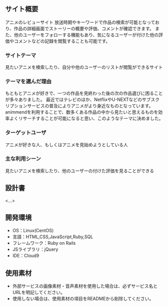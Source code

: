 # <animmend>

## サイト概要
アニメのレビューサイト
放送時期やキーワードで作品の検索が可能となっており、作品の詳細画面でストーリーの概要や評価、コメントが確認できます。
また、他のユーザーをフォローする機能もあり、気になるユーザーが付けた他の評価やコメントなどの記録を閲覧することも可能です。


### サイトテーマ
見たいアニメを検索したり、自分や他のユーザーのリストが閲覧ができるサイト

### テーマを選んだ理由
もともとアニメが好きで、一つの作品を見終わった後の次の作品選びに困ることが多々ありました。
最近ではテレビのほか、NetflixやU-NEXTなどのサブスクリプションサービスの普及によりアニメがより身近なものとなっています。
animmendを利用することで、数多くある作品の中から見たいと思えるものを効率よくリサーチすることが可能になると思い、このようなテーマに決めました。

### ターゲットユーザ
アニメが好きな人、もしくはアニメを見始めようとしている人

### 主な利用シーン
見たいアニメを検索したり、他のユーザーの付けた評価を見ることができる

## 設計書
<...>

## 開発環境
- OS：Linux(CentOS)
- 言語：HTML,CSS,JavaScript,Ruby,SQL
- フレームワーク：Ruby on Rails
- JSライブラリ：jQuery
- IDE：Cloud9

## 使用素材
- 外部サービスの画像素材・音声素材を使用した場合は、必ずサービス名とURLを明記してください。
- 使用しない場合は、使用素材の項目をREADMEから削除してください。